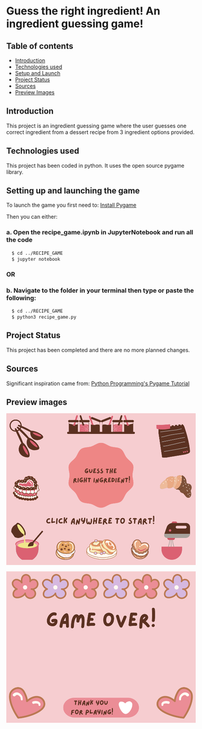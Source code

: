 # Guess the right ingredient! An ingredient guessing game!

## Table of contents
* [Introduction](#introduction)
* [Technologies used](#technologies-used)
* [Setup and Launch](#setting-up-and-launching-the-game)
* [Project Status](#project-status)
* [Sources](#sources)
* [Preview Images](#preview-images)


## Introduction
This project is an ingredient guessing game where the user guesses one correct ingredient from a dessert recipe from 3 ingredient options provided.

## Technologies used
This project has been coded in python. It uses the open source pygame library.

## Setting up and launching the game
To launch the game you first need to: [Install Pygame](https://www.pygame.org/wiki/GettingStarted)

Then you can either:  
  ### a. Open the recipe_game.ipynb in JupyterNotebook and run all the code  
  ```
    $ cd ../RECIPE_GAME
    $ jupyter notebook
  ```
### OR   
  ### b. Navigate to the folder in your terminal then type or paste the following: 
  ```
    $ cd ../RECIPE_GAME
    $ python3 recipe_game.py
  ```

## Project Status
This project has been completed and there are no more planned changes.

## Sources 
Significant inspiration came from: [Python Programming's Pygame Tutorial](https://pythonprogramming.net/pygame-python-3-part-1-intro/)
  
## Preview images
![Preview image](./RECIPE_GAME/intro_image.png)

![Straw image](./RECIPE_GAME/game_over_image.png)

